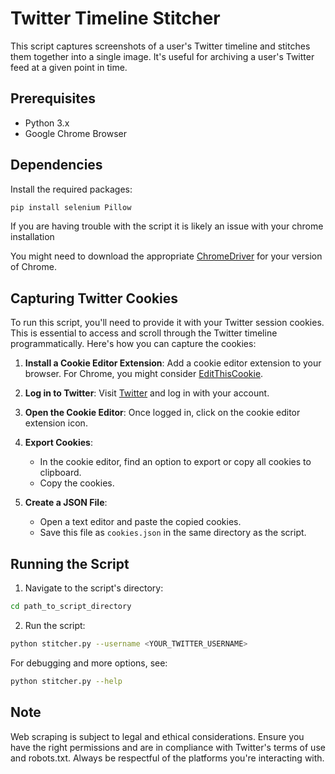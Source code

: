 # Twitter Timeline Stitcher

This script captures screenshots of a user's Twitter timeline and stitches them together into a single image. It's useful for archiving a user's Twitter feed at a given point in time.

## Prerequisites

- Python 3.x
- Google Chrome Browser

## Dependencies

Install the required packages:

```bash
pip install selenium Pillow
```
If you are having trouble with the script it is likely an issue with your chrome installation

You might need to download the appropriate [ChromeDriver](https://sites.google.com/chromium.org/driver/) for your version of Chrome.

## Capturing Twitter Cookies

To run this script, you'll need to provide it with your Twitter session cookies. This is essential to access and scroll through the Twitter timeline programmatically. Here's how you can capture the cookies:

1. **Install a Cookie Editor Extension**: Add a cookie editor extension to your browser. For Chrome, you might consider [EditThisCookie](http://www.editthiscookie.com/).

2. **Log in to Twitter**: Visit [Twitter](https://twitter.com/) and log in with your account.

3. **Open the Cookie Editor**: Once logged in, click on the cookie editor extension icon.

4. **Export Cookies**:
    - In the cookie editor, find an option to export or copy all cookies to clipboard.
    - Copy the cookies.

5. **Create a JSON File**: 
    - Open a text editor and paste the copied cookies.
    - Save this file as `cookies.json` in the same directory as the script.

## Running the Script

1. Navigate to the script's directory:

```bash
cd path_to_script_directory
```

2. Run the script:

```bash
python stitcher.py --username <YOUR_TWITTER_USERNAME>
```

For debugging and more options, see:

```bash
python stitcher.py --help
```

## Note

Web scraping is subject to legal and ethical considerations. Ensure you have the right permissions and are in compliance with Twitter's terms of use and robots.txt. Always be respectful of the platforms you're interacting with.
